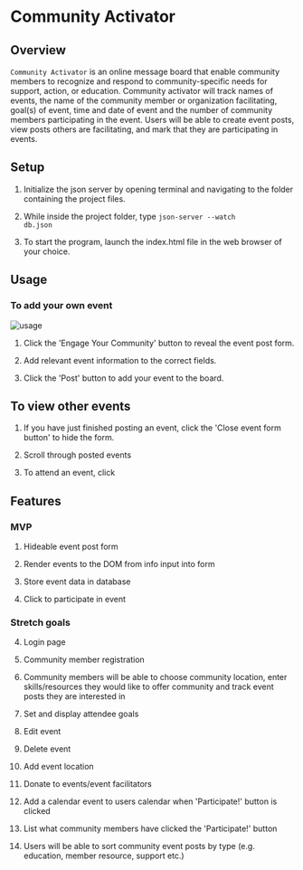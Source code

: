 # Community Activator

## Overview

<code>Community Activator</code> is an online message board that enable community members to recognize and respond to community-specific needs for support, action, or education. Community activator will track names of events, the name of the community member or organization facilitating, goal(s) of event, time and date of event and the number of community members participating in the event. Users will be able to create event posts, view posts others are facilitating, and mark that they are participating in events.

## Setup

1. Initialize the json server by opening terminal and navigating to the folder containing the project files. 

2. While inside the project folder, type <code>json-server --watch db.json</code>

3. To start the program, launch the index.html file in the web browser of your choice.


## Usage

### To add your own event

![usage](https://user-images.githubusercontent.com/94088088/151682915-d360bd06-eade-4b4d-a0ae-346869ca4812.gif)


1. Click the 'Engage Your Community' button to reveal the event post form.

2. Add relevant event information to the correct fields. 

3. Click the 'Post' button to add your event to the board.

## To view other events

1. If you have just finished posting an event, click the 'Close event form button' to hide the form.

2. Scroll through posted events

3. To attend an event, click 


## Features

### MVP

1. Hideable event post form

2. Render events to the DOM from info input into form

3. Store event data in database

4. Click to participate in event 

### Stretch goals

4. Login page 

5. Community member registration

6. Community members will be able to choose community location, enter skills/resources they would like to offer community and track event posts they are interested in

6. Set and display attendee goals

7. Edit event

8. Delete event

9. Add event location

10. Donate to events/event facilitators

11. Add a calendar event to users calendar when 'Participate!' button is clicked

12. List what community members have clicked the 'Participate!' button

13. Users will be able to sort community event posts by type (e.g. education, member resource, support etc.)




